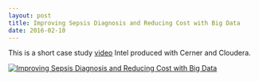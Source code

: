 ```yaml
---
layout: post
title: Improving Sepsis Diagnosis and Reducing Cost with Big Data
date: 2016-02-10
---
```

This is a short case study [video](https://www.youtube.com/watch?v=qoFWrODFvlY) Intel produced with Cerner and Cloudera.

[![Improving Sepsis Diagnosis and Reducing Cost with Big Data](https://img.youtube.com/vi/qoFWrODFvlY/0.jpg)](https://www.youtube.com/watch?v=qoFWrODFvlY "Improving Sepsis Diagnosis and Reducing Cost with Big Data")
